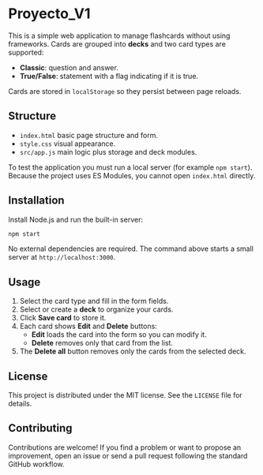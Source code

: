 # Proyecto_V1

This is a simple web application to manage flashcards without using frameworks. Cards are grouped into **decks** and two card types are supported:

- **Classic**: question and answer.
- **True/False**: statement with a flag indicating if it is true.

Cards are stored in `localStorage` so they persist between page reloads.

## Structure

- `index.html` basic page structure and form.
- `style.css` visual appearance.
- `src/app.js` main logic plus storage and deck modules.

To test the application you must run a local server (for example `npm start`).
Because the project uses ES Modules, you cannot open `index.html` directly.

## Installation

Install Node.js and run the built-in server:

```bash
npm start
```

No external dependencies are required. The command above starts a small server at `http://localhost:3000`.

## Usage

1. Select the card type and fill in the form fields.
2. Select or create a **deck** to organize your cards.
3. Click **Save card** to store it.
4. Each card shows **Edit** and **Delete** buttons:
   - **Edit** loads the card into the form so you can modify it.
   - **Delete** removes only that card from the list.
5. The **Delete all** button removes only the cards from the selected deck.

## License

This project is distributed under the MIT license. See the `LICENSE` file for details.

## Contributing

Contributions are welcome! If you find a problem or want to propose an improvement, open an issue or send a pull request following the standard GitHub workflow.
